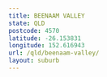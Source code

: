 ```yaml
---
title: BEENAAM VALLEY
state: QLD
postcode: 4570
latitude: -26.153831
longitude: 152.616943
url: /qld/beenaam-valley/
layout: suburb
---
```

